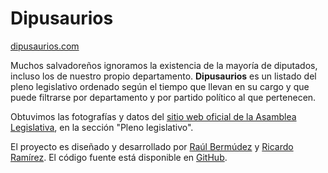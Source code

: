 # Dipusaurios

[dipusaurios.com](http://dipusaurios.com/)

Muchos salvadoreños ignoramos la existencia de la mayoría de diputados, incluso los de nuestro propio departamento. **Dipusaurios** es un listado del pleno legislativo ordenado según el tiempo que llevan en su cargo y que puede filtrarse por departamento y por partido político al que pertenecen.

Obtuvimos las fotografías y datos del <a href="http://www.asamblea.gob.sv/pleno/pleno-legislativo" target="_blank">sitio web oficial de la Asamblea Legislativa</a>, en la sección "Pleno legislativo".

El proyecto es diseñado y desarrollado por <a href="https://twitter.com/RaulEr7" target="_blank">Raúl Bermúdez</a> y <a href="https://twitter.com/ricardoerl" target="_blank">Ricardo Ramírez</a>. El código fuente está disponible en <a href="https://github.com/ricardoerl/dipusaurios">GitHub</a>.


